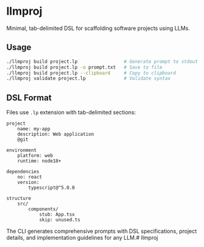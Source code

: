# llmproj

Minimal, tab-delimited DSL for scaffolding software projects using LLMs.

## Usage

```bash
./llmproj build project.lp                 # Generate prompt to stdout
./llmproj build project.lp -o prompt.txt   # Save to file
./llmproj build project.lp --clipboard     # Copy to clipboard
./llmproj validate project.lp              # Validate syntax
```

## DSL Format

Files use `.lp` extension with tab-delimited sections:

```
project
	name: my-app
	description: Web application
	@git

environment
	platform: web
	runtime: node18+
	
dependencies
	no: react
	version:
		typescript@^5.0.0
		
structure
	src/
		components/
			stub: App.tsx
			skip: unused.ts
```

The CLI generates comprehensive prompts with DSL specifications, project details, and implementation guidelines for any LLM.# llmproj
